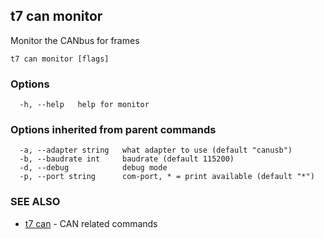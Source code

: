 ## t7 can monitor

Monitor the CANbus for frames

```
t7 can monitor [flags]
```

### Options

```
  -h, --help   help for monitor
```

### Options inherited from parent commands

```
  -a, --adapter string   what adapter to use (default "canusb")
  -b, --baudrate int     baudrate (default 115200)
  -d, --debug            debug mode
  -p, --port string      com-port, * = print available (default "*")
```

### SEE ALSO

* [t7 can](t7_can.md)	 - CAN related commands

